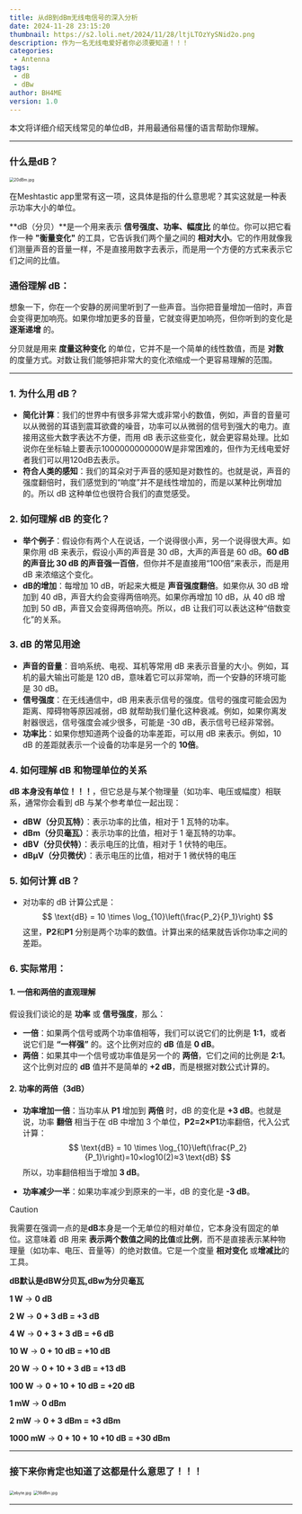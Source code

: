 ```yaml
---
title: 从dB到dBm无线电信号的深入分析
date: 2024-11-28 23:15:20
thumbnail: https://s2.loli.net/2024/11/28/ltjLTOzYySNid2o.png
description: 作为一名无线电爱好者你必须要知道！！！
categories:
 - Antenna
tags:
 - dB
 - dBw
author: BH4ME
version: 1.0
---
```


本文将详细介绍天线常见的单位dB，并用最通俗易懂的语言帮助你理解。

------

### 什么是dB？

<img src="https://s2.loli.net/2024/11/28/RjlfWvb7mdSs1Gz.jpg" alt="20dBm.jpg" style="zoom:50%;" />

在Meshtastic app里常有这一项，这具体是指的什么意思呢？其实这就是一种表示功率大小的单位。

**dB（分贝）**是一个用来表示 **信号强度、功率、幅度比** 的单位。你可以把它看作一种 **"衡量变化"** 的工具，它告诉我们两个量之间的 **相对大小**。它的作用就像我们测量声音的音量一样，不是直接用数字去表示，而是用一个方便的方式来表示它们之间的比值。

### 通俗理解 dB：

想象一下，你在一个安静的房间里听到了一些声音。当你把音量增加一倍时，声音会变得更加响亮。如果你增加更多的音量，它就变得更加响亮，但你听到的变化是 **逐渐递增** 的。

分贝就是用来 **度量这种变化** 的单位，它并不是一个简单的线性数值，而是 **对数** 的度量方式。对数让我们能够把非常大的变化浓缩成一个更容易理解的范围。

------

### 1. **为什么用 dB？**

- **简化计算**：我们的世界中有很多非常大或非常小的数值，例如，声音的音量可以从微弱的耳语到震耳欲聋的噪音，功率可以从微弱的信号到强大的电力。直接用这些大数字表达不方便，而用 dB 表示这些变化，就会更容易处理。比如说你在坐标轴上要表示1000000000000W是非常困难的，但作为无线电爱好者我们可以用120dB去表示。
- **符合人类的感知**：我们的耳朵对于声音的感知是对数性的。也就是说，声音的强度翻倍时，我们感觉到的“响度”并不是线性增加的，而是以某种比例增加的。所以 dB 这种单位也很符合我们的直觉感受。

### 2. **如何理解 dB 的变化？**

- **举个例子**：假设你有两个人在说话，一个说得很小声，另一个说得很大声。如果你用 dB 来表示，假设小声的声音是 30 dB，大声的声音是 60 dB。**60 dB 的声音比 30 dB 的声音强一百倍**，但你并不是直接用“100倍”来表示，而是用 dB 来浓缩这个变化。
- **dB的增加**：每增加 10 dB，听起来大概是 **声音强度翻倍**。如果你从 30 dB 增加到 40 dB，声音大约会变得两倍响亮。如果你再增加 10 dB，从 40 dB 增加到 50 dB，声音又会变得两倍响亮。所以，dB 让我们可以表达这种“倍数变化”的关系。

### 3. **dB 的常见用途**

- **声音的音量**：音响系统、电视、耳机等常用 dB 来表示音量的大小。例如，耳机的最大输出可能是 120 dB，意味着它可以非常响，而一个安静的环境可能是 30 dB。
- **信号强度**：在无线通信中，dB 用来表示信号的强度。信号的强度可能会因为距离、障碍物等原因减弱，dB 就帮助我们量化这种衰减。例如，如果你离发射器很远，信号强度会减少很多，可能是 -30 dB，表示信号已经非常弱。
- **功率比**：如果你想知道两个设备的功率差距，可以用 dB 来表示。例如，10 dB 的差距就表示一个设备的功率是另一个的 **10倍**。

### 4. **如何理解 dB 和物理单位的关系**

 **dB 本身没有单位！！！**，但它总是与某个物理量（如功率、电压或幅度）相联系，通常你会看到 dB 与某个参考单位一起出现：

- **dBW（分贝瓦特）**：表示功率的比值，相对于 1 瓦特的功率。
- **dBm（分贝毫瓦）**：表示功率的比值，相对于 1 毫瓦特的功率。
- **dBV（分贝伏特）**：表示电压的比值，相对于 1 伏特的电压。
- **dBμV（分贝微伏）**：表示电压的比值，相对于 1 微伏特的电压

### 5. **如何计算 dB？**

- 对功率的 dB 计算公式是：
  $$
  \text{dB} = 10 \times \log_{10}\left(\frac{P_2}{P_1}\right)
  $$
  这里，**P2**和**P1** 分别是两个功率的数值。计算出来的结果就告诉你功率之间的差距。

### 6. **实际常用**：

#### 1. **一倍和两倍的直观理解**

假设我们谈论的是 **功率** 或 **信号强度**，那么：

- **一倍**：如果两个信号或两个功率值相等，我们可以说它们的比例是 **1:1**，或者说它们是 **“一样强”** 的。这个比例对应的 **dB** 值是 **0 dB**。
- **两倍**：如果其中一个信号或功率值是另一个的 **两倍**，它们之间的比例是 **2:1**。这个比例对应的 **dB** 值并不是简单的 **+2 dB**，而是根据对数公式计算的。

#### 2. **功率的两倍（3dB）**

- **功率增加一倍**：当功率从 **P1** 增加到 **两倍** 时，dB 的变化是 **+3 dB**。也就是说，功率 **翻倍** 相当于在 dB 中增加 3 个单位，**P2=2×P1**功率翻倍，代入公式计算：
  $$
  \text{dB} = 10 \times \log_{10}\left(\frac{P_2}{P_1}\right)=10×log⁡10(2)≈3 \text{dB}
  $$
  所以，功率翻倍相当于增加 **3 dB**。

- **功率减少一半**：如果功率减少到原来的一半，dB 的变化是 **-3 dB**。

> [!CAUTION]
>
> 我需要在强调一点的是**dB**本身是一个无单位的相对单位，它本身没有固定的单位。这意味着 dB 用来 **表示两个数值之间的比值**或**比例**，而不是直接表示某种物理量（如功率、电压、音量等）的绝对数值。它是一个度量 **相对变化** 或**增减比**的工具。

**dB默认是dBW分贝瓦,dBw为分贝毫瓦**

**1 W** → **0 dB**

**2 W** → **0 + 3 dB = +3 dB**

**4 W** → **0 + 3 + 3 dB = +6 dB**

**10 W** → **0 + 10 dB = +10 dB**

**20 W** → **0 + 10 + 3 dB = +13 dB**

**100 W** → **0 + 10 + 10 dB = +20 dB**



**1 mW** → **0 dBm**

**2 mW** → **0 + 3 dBm = +3 dBm**

**1000 mW** → **0 + 10 + 10 +10 dB = +30 dBm**

------

### 接下来你肯定也知道了这都是什么意思了！！！

<img src="https://s2.loli.net/2024/11/28/DHCSZTsco8gkzFM.jpg" alt="ebyte.jpg" style="zoom:50%;" />

<img src="https://s2.loli.net/2024/11/28/laxGjqFvgb6Qydz.jpg" alt="16dBm.jpg" style="zoom:50%;" />

------

